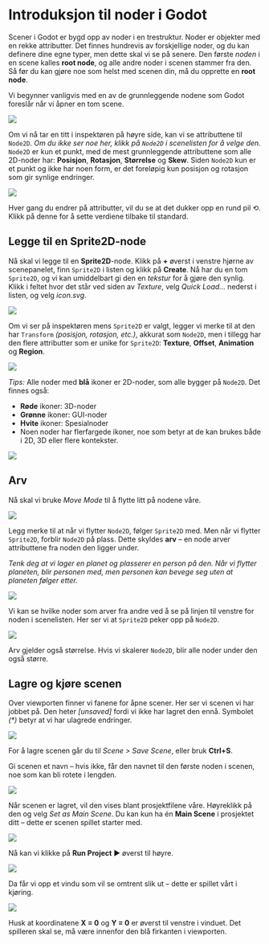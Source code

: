 # Introduksjon til noder i Godot

Scener i Godot er bygd opp av noder i en trestruktur. Noder er objekter med en rekke attributter. Det finnes hundrevis av forskjellige noder, og du kan definere dine egne typer, men dette skal vi se på senere. Den første *noden* i en scene kalles **root node**, og alle andre noder i scenen stammer fra den. Så før du kan gjøre noe som helst med scenen din, må du opprette en **root node**.

Vi begynner vanligvis med en av de grunnleggende nodene som Godot foreslår når vi åpner en tom scene.

![](../media/2node1.gif)

Om vi nå tar en titt i inspektøren på høyre side, kan vi se attributtene til `Node2D`. *Om du ikke ser noe her, klikk på `Node2D` i scenelisten for å velge den.* `Node2D` er kun et punkt, med de mest grunnleggende attributtene som alle 2D-noder har: **Posisjon**, **Rotasjon**, **Størrelse** og **Skew**. Siden `Node2D` kun er et punkt og ikke har noen form, er det foreløpig kun posisjon og rotasjon som gir synlige endringer.

![](../media/2node2.gif)

Hver gang du endrer på attributter, vil du se at det dukker opp en rund pil ⟲. Klikk på denne for å sette verdiene tilbake til standard.

## Legge til en Sprite2D-node

Nå skal vi legge til en **Sprite2D**-node. Klikk på **+** øverst i venstre hjørne av scenepanelet, finn `Sprite2D` i listen og klikk på **Create**. Nå har du en tom `Sprite2D`, og vi kan umiddelbart gi den en *tekstur* for å gjøre den synlig. Klikk i feltet hvor det står *<empty>* ved siden av *Texture*, velg *Quick Load...* nederst i listen, og velg *icon.svg*.

![](../media/2node3.gif)

Om vi ser på inspektøren mens `Sprite2D` er valgt, legger vi merke til at den har `Transform` *(posisjon, rotasjon, etc.)*, akkurat som `Node2D`, men i tillegg har den flere attributter som er unike for `Sprite2D`: **Texture**, **Offset**, **Animation** og **Region**.

![](../media/2node4.png)

*Tips:* Alle noder med **blå** ikoner er 2D-noder, som alle bygger på `Node2D`. Det finnes også:

- **Røde** ikoner: 3D-noder  
- **Grønne** ikoner: GUI-noder  
- **Hvite** ikoner: Spesialnoder  
- Noen noder har flerfargede ikoner, noe som betyr at de kan brukes både i 2D, 3D eller flere kontekster.

![](../media/2node5.png)

## Arv

Nå skal vi bruke *Move Mode* til å flytte litt på nodene våre.

![](../media/2node6.gif)

Legg merke til at når vi flytter `Node2D`, følger `Sprite2D` med. Men når vi flytter `Sprite2D`, forblir `Node2D` på plass. Dette skyldes **arv** – en node arver attributtene fra noden den ligger under.

*Tenk deg at vi lager en planet og plasserer en person på den. Når vi flytter planeten, blir personen med, men personen kan bevege seg uten at planeten følger etter.*

![](../media/2node8.gif)

Vi kan se hvilke noder som arver fra andre ved å se på linjen til venstre for noden i scenelisten. Her ser vi at `Sprite2D` peker opp på `Node2D`.

![](../media/2node7.png)

Arv gjelder også størrelse. Hvis vi skalerer `Node2D`, blir alle noder under den også større.

## Lagre og kjøre scenen

Over viewporten finner vi fanene for åpne scener. Her ser vi scenen vi har jobbet på. Den heter *[unsaved]* fordi vi ikke har lagret den ennå. Symbolet _(*)_ betyr at vi har ulagrede endringer.

![](../media/2node9.png)

For å lagre scenen går du til *Scene > Save Scene*, eller bruk **Ctrl+S**.

Gi scenen et navn – hvis ikke, får den navnet til den første noden i scenen, noe som kan bli rotete i lengden.

![](../media/2node10.gif)

Når scenen er lagret, vil den vises blant prosjektfilene våre. Høyreklikk på den og velg *Set as Main Scene*. Du kan kun ha én **Main Scene** i prosjektet ditt – dette er scenen spillet starter med.

![](../media/2node11.png)

Nå kan vi klikke på **Run Project** ► øverst til høyre.

![](../media/2node12.png)

Da får vi opp et vindu som vil se omtrent slik ut – dette er spillet vårt i kjøring.

![](../media/2node13.png)

Husk at koordinatene **X = 0** og **Y = 0** er øverst til venstre i vinduet. Det spilleren skal se, må være innenfor den blå firkanten i viewporten.
